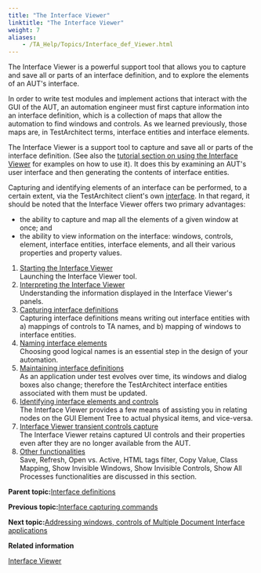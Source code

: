 ```yaml
--- 
title: "The Interface Viewer"
linktitle: "The Interface Viewer"
weight: 7
aliases: 
    - /TA_Help/Topics/Interface_def_Viewer.html
---
```


The Interface Viewer is a powerful support tool that allows you to capture and save all or parts of an interface definition, and to explore the elements of an AUT's interface.

In order to write test modules and implement actions that interact with the GUI of the AUT, an automation engineer must first capture information into an interface definition, which is a collection of maps that allow the automation to find windows and controls. As we learned previously, those maps are, in TestArchitect terms, interface entities and interface elements.

The Interface Viewer is a support tool to capture and save all or parts of the interface definition. \(See also the [tutorial section on using the Interface Viewer](/TA_Tutorials/Topics/Tutorial_Working_with_interface_definitions.html) for examples on how to use it\). It does this by examining an AUT's user interface and then generating the contents of interface entities.

Capturing and identifying elements of an interface can be performed, to a certain extent, via the TestArchitect client's own [interface](/TA_Help/Topics/Interface_def_client_interface_tool.html). In that regard, it should be noted that the Interface Viewer offers two primary advantages:

-   the ability to capture and map all the elements of a given window at once; and
-   the ability to view information on the interface: windows, controls, element, interface entities, interface elements, and all their various properties and property values.

1.  [Starting the Interface Viewer](/TA_Help/Topics/Interface_def_Viewer_Starting.html)  
Launching the Interface Viewer tool.
2.  [Interpreting the Interface Viewer](/TA_Help/Topics/Interface_def_Viewer_reading.html)  
Understanding the information displayed in the Interface Viewer's panels.
3.  [Capturing interface definitions](/TA_Help/Topics/Interface_def_capturing.html)  
Capturing interface definitions means writing out interface entities with a\) mappings of controls to TA names, and b\) mapping of windows to interface entities.
4.  [Naming interface elements](/TA_Help/Topics/Interface_def_naming.html)  
Choosing good logical names is an essential step in the design of your automation.
5.  [Maintaining interface definitions](/TA_Help/Topics/Interface_def_Viewer_maintaining.html)  
As an application under test evolves over time, its windows and dialog boxes also change; therefore the TestArchitect interface entities associated with them must be updated.
6.  [Identifying interface elements and controls](/TA_Help/Topics/Interface_def_Viewer_identifying.html)  
The Interface Viewer provides a few means of assisting you in relating nodes on the GUI Element Tree to actual physical items, and vice-versa.
7.  [Interface Viewer transient controls capture](/TA_Help/Topics/ug_Interface_viewer_offline_mode.html)  
The Interface Viewer retains captured UI controls and their properties even after they are no longer available from the AUT.
8.  [Other functionalities](/TA_Help/Topics/Interface_def_Viewer_other_functionalities.html)  
Save, Refresh, Open vs. Active, HTML tags filter, Copy Value, Class Mapping, Show Invisible Windows, Show Invisible Controls, Show All Processes functionalities are discussed in this section.

**Parent topic:**[Interface definitions](/TA_Help/Topics/Interface_def.html)

**Previous topic:**[Interface capturing commands](/TA_Help/Topics/Interface_def_client_interface_tool.html)

**Next topic:**[Addressing windows, controls of Multiple Document Interface applications](/TA_Help/Topics/ug_MDI.html)

**Related information**  


[Interface Viewer](/TA_Tutorials/Topics/Interface_Viewer.html)

